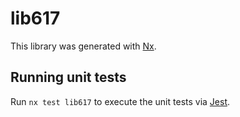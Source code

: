 # lib617

This library was generated with [Nx](https://nx.dev).

## Running unit tests

Run `nx test lib617` to execute the unit tests via [Jest](https://jestjs.io).
